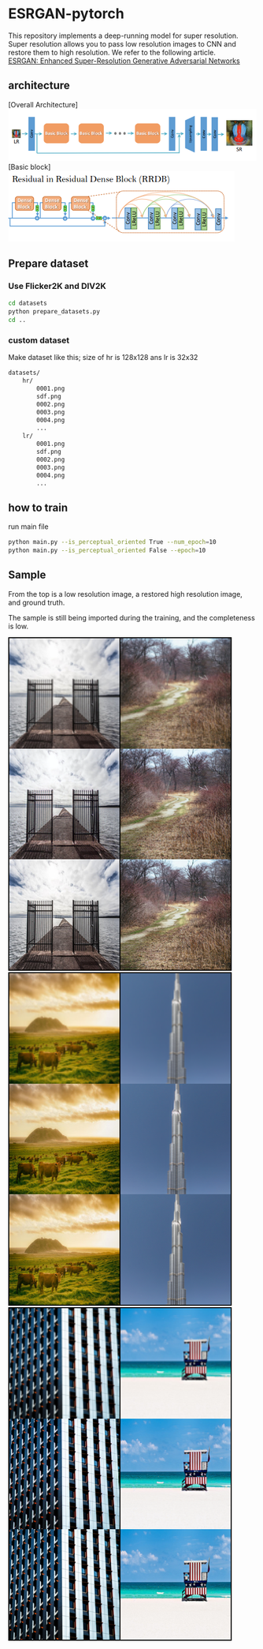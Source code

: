 # ESRGAN-pytorch

This repository implements a deep-running model for super resolution.
 Super resolution allows you to pass low resolution images to CNN and restore them to high resolution. 
 We refer to the following article.  
 [ESRGAN: Enhanced Super-Resolution Generative Adversarial Networks](https://arxiv.org/abs/1809.00219)  
 
 ## architecture
 [Overall Architecture]
 ![ESRGAN architecture](./image/architecture.PNG)  
 [Basic block]  
 ![BasicBlock](./image/basicBlock.PNG)
 
 ## Prepare dataset
 ### Use Flicker2K and DIV2K
```bash
cd datasets
python prepare_datasets.py
cd ..
```
### custom dataset
Make dataset like this; size of hr is 128x128 ans lr is 32x32
```
datasets/
    hr/
        0001.png
        sdf.png
        0002.png
        0003.png
        0004.png
        ...
    lr/
        0001.png
        sdf.png
        0002.png
        0003.png
        0004.png
        ...
```

## how to train
run main file
```bash
python main.py --is_perceptual_oriented True --num_epoch=10
python main.py --is_perceptual_oriented False --epoch=10
```

## Sample
From the top is a low resolution image, a restored high resolution image, and ground truth.  

The sample is still being imported during the training, and the completeness is low.  

 ![Sample](./image/sample1.png)
 ![Sample](./image/sample2.png)
 ![Sample](./image/sample3.png)
 
